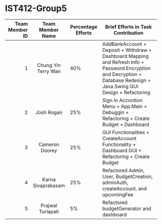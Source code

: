 # IST412-Group5
| Team Member ID |  Team Member Name   | Percentage Efforts | Brief Efforts in Task Contribution                                                                                                                                      |
|---------------:|:-------------------:|--------------------|-------------------------------------------------------------------------------------------------------------------------------------------------------------------------|
|              1 | Chung Yin Terry Wan | 40%                | AddBankAccount + Deposit + Withdraw + Dashboard Mapping and Refresh Info + Password Encryption and Decryption + Database Redesign + Java Swing GUI Design + Refactoring |
|              2 |     Josh Rogan      | 25%                | Sign In Accordion Menu + App.Main + Debuggin + Refactoring + Create Budget + Dashboard                                                                                  |
|              3 |   Cameron Doorey    | 25%                | GUI Functionalities + CreateAccount Functionality + Dashboard GUI + Refactoring + Create Budget                                                                         |
|              4 | Karna Sivaprakasam  | 25%                | Refactored Admin, User, BudgetCreation, adminAuth, createAccount, and upcomingFee                                                                                       |
|              5 |  Prajwal Turlapati  | 5%                 | Refactored budgetGenerator and dashboard                                                                                                                                |

